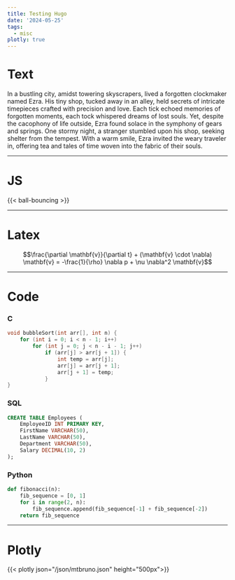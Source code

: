 ```yaml
---
title: Testing Hugo
date: '2024-05-25'
tags:
  - misc
plotly: true
---
```


# Text
In a bustling city, amidst towering skyscrapers, lived a forgotten clockmaker named Ezra. His tiny shop, tucked away in an alley, held secrets of intricate timepieces crafted with precision and love. Each tick echoed memories of forgotten moments, each tock whispered dreams of lost souls. Yet, despite the cacophony of life outside, Ezra found solace in the symphony of gears and springs. One stormy night, a stranger stumbled upon his shop, seeking shelter from the tempest. With a warm smile, Ezra invited the weary traveler in, offering tea and tales of time woven into the fabric of their souls.

---

# JS
{{< ball-bouncing >}}

---

# Latex
$$\frac{\partial \mathbf{v}}{\partial t} + (\mathbf{v} \cdot \nabla) \mathbf{v} = -\frac{1}{\rho} \nabla p + \nu \nabla^2 \mathbf{v}$$

---

# Code
### C
```c
void bubbleSort(int arr[], int n) {
    for (int i = 0; i < n - 1; i++)
        for (int j = 0; j < n - i - 1; j++)
            if (arr[j] > arr[j + 1]) {
                int temp = arr[j];
                arr[j] = arr[j + 1];
                arr[j + 1] = temp;
            }
}
```
### SQL
```SQL
CREATE TABLE Employees (
    EmployeeID INT PRIMARY KEY,
    FirstName VARCHAR(50),
    LastName VARCHAR(50),
    Department VARCHAR(50),
    Salary DECIMAL(10, 2)
);

```
### Python
```python
def fibonacci(n):
    fib_sequence = [0, 1]
    for i in range(2, n):
        fib_sequence.append(fib_sequence[-1] + fib_sequence[-2])
    return fib_sequence 
```

---

# Plotly
{{< plotly json="/json/mtbruno.json" height="500px">}}




